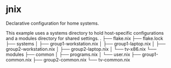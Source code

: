 # jnix
Declarative configuration for home systems.

This example uses a systems directory to hold host-specific configurations and a modules directory for shared settings. 
.
├── flake.nix
├── flake.lock
├── systems
│   ├── group1-workstation.nix
│   ├── group1-laptop.nix
│   ├── group2-workstation.nix
│   ├── group2-laptop.nix
│   └── tv-x86.nix
└── modules
    ├── common
    │   ├── programs.nix
    │   └── user.nix
    ├── group1-common.nix
    ├── group2-common.nix
    └── tv-common.nix
